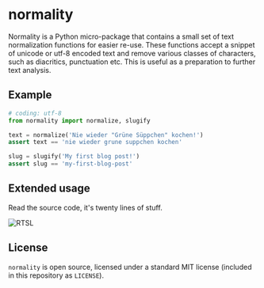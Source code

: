# normality

Normality is a Python micro-package that contains a small set of text
normalization functions for easier re-use. These functions accept a
snippet of unicode or utf-8 encoded text and remove various classes
of characters, such as diacritics, punctuation etc. This is useful as
a preparation to further text analysis.

## Example

```python
# coding: utf-8
from normality import normalize, slugify

text = normalize('Nie wieder "Grüne Süppchen" kochen!')
assert text == 'nie wieder grune suppchen kochen'

slug = slugify('My first blog post!')
assert slug == 'my-first-blog-post'
```

## Extended usage

Read the source code, it's twenty lines of stuff.

![RTSL](http://cdn.meme.am/instances/500x/58064648.jpg)

## License

``normality`` is open source, licensed under a standard MIT license
(included in this repository as ``LICENSE``).
